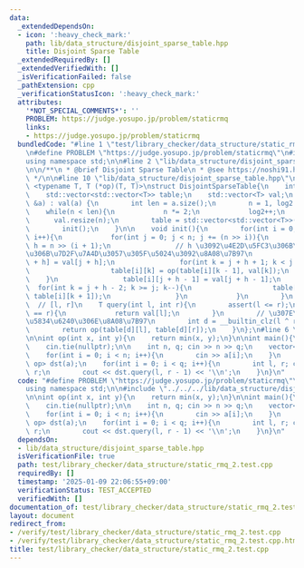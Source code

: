```yaml
---
data:
  _extendedDependsOn:
  - icon: ':heavy_check_mark:'
    path: lib/data_structure/disjoint_sparse_table.hpp
    title: Disjoint Sparse Table
  _extendedRequiredBy: []
  _extendedVerifiedWith: []
  _isVerificationFailed: false
  _pathExtension: cpp
  _verificationStatusIcon: ':heavy_check_mark:'
  attributes:
    '*NOT_SPECIAL_COMMENTS*': ''
    PROBLEM: https://judge.yosupo.jp/problem/staticrmq
    links:
    - https://judge.yosupo.jp/problem/staticrmq
  bundledCode: "#line 1 \"test/library_checker/data_structure/static_rmq_2.test.cpp\"\
    \n#define PROBLEM \"https://judge.yosupo.jp/problem/staticrmq\"\n#include <bits/stdc++.h>\n\
    using namespace std;\n\n#line 2 \"lib/data_structure/disjoint_sparse_table.hpp\"\
    \n\n/**\n * @brief Disjoint Sparse Table\n * @see https://noshi91.hatenablog.com/entry/2018/05/08/183946\n\
    \ */\n\n#line 10 \"lib/data_structure/disjoint_sparse_table.hpp\"\n\ntemplate\
    \ <typename T, T (*op)(T, T)>\nstruct DisjointSparseTable{\n    int n, log2;\n\
    \    std::vector<std::vector<T>> table;\n    std::vector<T> val;\n    DisjointSparseTable(std::vector<T>\
    \ &a) : val(a) {\n        int len = a.size();\n        n = 1, log2 = 0;\n    \
    \    while(n < len){\n            n *= 2;\n            log2++;\n        }\n  \
    \      val.resize(n);\n        table = std::vector<std::vector<T>>(log2, std::vector<T>(n));\n\
    \        init();\n    }\n\n    void init(){\n        for(int i = 0; i < log2;\
    \ i++){\n            for(int j = 0; j < n; j += (n >> i)){\n                int\
    \ h = n >> (i + 1);\n                // h \u3092\u4E2D\u5FC3\u306B\u5DE6\u53F3\
    \u306B\u7D2F\u7A4D\u3057\u305F\u5024\u3092\u8A08\u7B97\n                table[i][j\
    \ + h] = val[j + h];\n                for(int k = j + h + 1; k < j + h * 2; k++){\n\
    \                    table[i][k] = op(table[i][k - 1], val[k]);\n            \
    \    }\n                table[i][j + h - 1] = val[j + h - 1];\n              \
    \  for(int k = j + h - 2; k >= j; k--){\n                    table[i][k] = op(val[k],\
    \ table[i][k + 1]);\n                }\n            }\n        }\n    }\n\n  \
    \  // [l, r]\n    T query(int l, int r){\n        assert(l <= r);\n        if(l\
    \ == r){\n            return val[l];\n        }\n        // \u307E\u305F\u3050\
    \u5834\u6240\u306E\u8A08\u7B97\n        int d = __builtin_clz(l ^ r) - (32 - log2);\n\
    \        return op(table[d][l], table[d][r]);\n    }\n};\n#line 6 \"test/library_checker/data_structure/static_rmq_2.test.cpp\"\
    \n\nint op(int x, int y){\n    return min(x, y);\n}\n\nint main(){\n    ios::sync_with_stdio(false);\n\
    \    cin.tie(nullptr);\n\n    int n, q; cin >> n >> q;\n    vector<int> a(n);\n\
    \    for(int i = 0; i < n; i++){\n        cin >> a[i];\n    }\n    DisjointSparseTable<int,\
    \ op> dst(a);\n    for(int i = 0; i < q; i++){\n        int l, r; cin >> l >>\
    \ r;\n        cout << dst.query(l, r - 1) << '\\n';\n    }\n}\n"
  code: "#define PROBLEM \"https://judge.yosupo.jp/problem/staticrmq\"\n#include <bits/stdc++.h>\n\
    using namespace std;\n\n#include \"../../../lib/data_structure/disjoint_sparse_table.hpp\"\
    \n\nint op(int x, int y){\n    return min(x, y);\n}\n\nint main(){\n    ios::sync_with_stdio(false);\n\
    \    cin.tie(nullptr);\n\n    int n, q; cin >> n >> q;\n    vector<int> a(n);\n\
    \    for(int i = 0; i < n; i++){\n        cin >> a[i];\n    }\n    DisjointSparseTable<int,\
    \ op> dst(a);\n    for(int i = 0; i < q; i++){\n        int l, r; cin >> l >>\
    \ r;\n        cout << dst.query(l, r - 1) << '\\n';\n    }\n}\n"
  dependsOn:
  - lib/data_structure/disjoint_sparse_table.hpp
  isVerificationFile: true
  path: test/library_checker/data_structure/static_rmq_2.test.cpp
  requiredBy: []
  timestamp: '2025-01-09 22:06:55+09:00'
  verificationStatus: TEST_ACCEPTED
  verifiedWith: []
documentation_of: test/library_checker/data_structure/static_rmq_2.test.cpp
layout: document
redirect_from:
- /verify/test/library_checker/data_structure/static_rmq_2.test.cpp
- /verify/test/library_checker/data_structure/static_rmq_2.test.cpp.html
title: test/library_checker/data_structure/static_rmq_2.test.cpp
---
```

